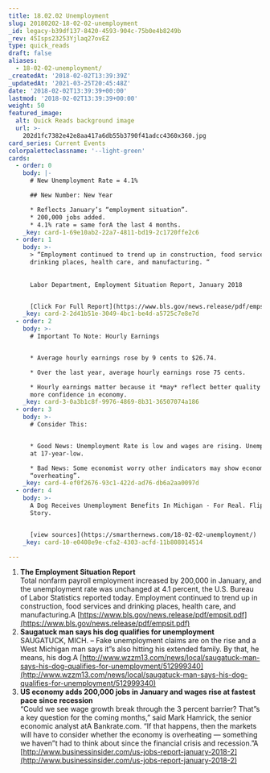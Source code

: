 ```yaml
---
title: 18.02.02 Unemployment
slug: 20180202-18-02-02-unemployment
_id: legacy-b39df137-8420-4593-904c-75b0e4b8249b
_rev: 45Isps23253Yjlaq27ovEZ
type: quick_reads
draft: false
aliases:
  - 18-02-02-unemployment/
_createdAt: '2018-02-02T13:39:39Z'
_updatedAt: '2021-03-25T20:45:48Z'
date: '2018-02-02T13:39:39+00:00'
lastmod: '2018-02-02T13:39:39+00:00'
weight: 50
featured_image:
  alt: Quick Reads background image
  url: >-
    202d1fc7382e42e8aa417a6db55b3790f41adcc4360x360.jpg
card_series: Current Events
colorpaletteclassname: '--light-green'
cards:
  - order: 0
    body: |-
      # New Unemployment Rate = 4.1%

      ## New Number: New Year

      * Reflects January’s “employment situation”.
      * 200,000 jobs added.
      * 4.1% rate = same forA the last 4 months.
    _key: card-1-69e10ab2-22a7-4811-bd19-2c1720ffe2c6
  - order: 1
    body: >-
      > “Employment continued to trend up in construction, food services and
      drinking places, health care, and manufacturing. “  
        
        
      Labor Department, Employment Situation Report, January 2018


      [Click For Full Report](https://www.bls.gov/news.release/pdf/empsit.pdf)
    _key: card-2-2d41b51e-3049-4bc1-be4d-a5725c7e8e7d
  - order: 2
    body: >-
      # Important To Note: Hourly Earnings


      * Average hourly earnings rose by 9 cents to $26.74.

      * Over the last year, average hourly earnings rose 75 cents.

      * Hourly earnings matter because it *may* reflect better quality jobs;
      more confidence in economy.
    _key: card-3-0a3b1c8f-9976-4869-8b31-36507074a186
  - order: 3
    body: >-
      # Consider This:


      * Good News: Unemployment Rate is low and wages are rising. Unemployment
      at 17-year-low.

      * Bad News: Some economist worry other indicators may show economy
      “overheating”.
    _key: card-4-ef0f2676-93c1-422d-ad76-db6a2aa0097d
  - order: 4
    body: >-
      A Dog Receives Unemployment Benefits In Michigan - For Real. Flip For the
      Story.


      [view sources](https://smarthernews.com/18-02-02-unemployment/)
    _key: card-10-e0408e9e-cfa2-4303-acfd-11b808014514

---
```

1. **The Employment Situation Report**  
Total nonfarm payroll employment increased by 200,000 in January, and the unemployment rate was unchanged at 4.1 percent, the U.S. Bureau of Labor Statistics reported today. Employment continued to trend up in construction, food services and drinking places, health care, and manufacturing.A [https://www.bls.gov/news.release/pdf/empsit.pdf](https://www.bls.gov/news.release/pdf/empsit.pdf)
2. **Saugatuck man says his dog qualifies for unemployment**  
SAUGATUCK, MICH. – Fake unemployment claims are on the rise and a West Michigan man says it”s also hitting his extended family. By that, he means, his dog.A [http://www.wzzm13.com/news/local/saugatuck-man-says-his-dog-qualifies-for-unemployment/512999340](http://www.wzzm13.com/news/local/saugatuck-man-says-his-dog-qualifies-for-unemployment/512999340)
3. **US economy adds 200,000 jobs in January and wages rise at fastest pace since recession**  
“Could we see wage growth break through the 3 percent barrier? That”s a key question for the coming months,” said Mark Hamrick, the senior economic analyst atA Bankrate.com. “If that happens, then the markets will have to consider whether the economy is overheating — something we haven”t had to think about since the financial crisis and recession.”A [http://www.businessinsider.com/us-jobs-report-january-2018-2](http://www.businessinsider.com/us-jobs-report-january-2018-2)